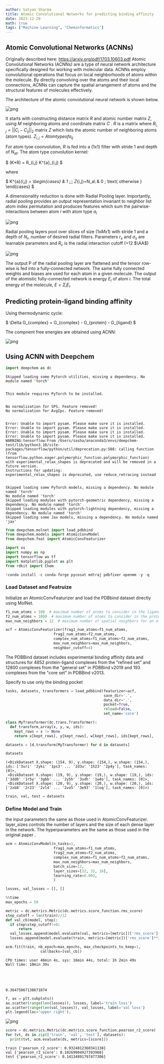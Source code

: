 ```yaml
---
author: Satyan Sharma
title: Atomic Convolutional Networks for predicting binding affinity
date: 2023-12-29
math: true
tags: ["Machine Learning", "Cheminformatics"]
---
```


## Atomic Convolutional Networks (ACNNs)
Originally described here: https://arxiv.org/pdf/1703.10603.pdf 
Atomic Convolutional Networks (ACNNs) are a type of neural network architecture specifically designed for working with molecular data. ACNNs employ convolutional operations that focus on local neighborhoods of atoms within the molecule. By directly convolving over the atoms and their local connections, ACNNs can capture the spatial arrangement of atoms and the structural features of molecules effectively.

The architecture of the atomic convolutional neural network is shown below.

![png](/acnn-01.png)

It starts with constructing distance matrix $R$ and atomic number matrix $Z$, using $M$ neighboring atoms and coordinate matrix $C$
 . $R$ is a matrix where $R_{i,j} = ||C_{i} - C_{ij}||_{2}$ matrix $Z$ which lists the atomic number of neighboring atoms (atom types).
$Z_{i,j} = Atom type of a_{ij}$

For atom tyoe coonvolution, $R$ is fed into a $(1 \text{x} 1)$ filter with stride 1 and depth of $N_{at}$. The atom type convolution kernel:

$
(K*R) = R_{i,j} K^{a}_{i,j}
$

where 

$
K^{a}_{i,j} =    \begin{cases}
 &  1 \;\;\; Z_{i,j}=N_a\\ 
 &  0 \; \text{ otherwise }
\end{cases}
$



A dimensionality reduction is done with Radial Pooling layer. Importantly, radial pooling provides an output representation invariant to neighbor list atom index permutation and  produces features which sum the pairwise-interactions between atom $i$ with atom type $a_i$

![png](/acnn-04.png)

Radial pooling layers pool over slices of size $(1 \text{x} M \text{x} 1)$ with stride 1 and a depth of $N_r$, number of desired radial filters. Parameters $r_s$ and $\sigma_s$ are learnable parameters and $R_c$ is the radial interaction cutoff (=12 $\AA$)

![png](/acnn-03.png) 

The output P of the radial pooling layer are flattened and the tensor row-wise is fed  into a fully-connected network. The same fully connected weights and biases are used for each atom in a given molecule. The output of the atomistic fully-connected network is energy $E_i$ of atom $i$. The total energy of the molecule, $E = \Sigma_i E_i$.

## Predicting protein-ligand binding affinity

Using thermodynamic cycle:

$
\Delta G_{complex} =  G_{complex} -  G_{protein} -  G_{ligand}
$

The compnent free energies are obtained using ACNN:

![png](/acnn-02.png)


## Using ACNN with Deepchem

```python
import deepchem as dc
```

    Skipped loading some Pytorch utilities, missing a dependency. No module named 'torch'


    This module requires PyTorch to be installed.


    No normalization for SPS. Feature removed!
    No normalization for AvgIpc. Feature removed!


    Error: Unable to import pysam. Please make sure it is installed.
    Error: Unable to import pysam. Please make sure it is installed.
    Error: Unable to import pysam. Please make sure it is installed.
    Error: Unable to import pysam. Please make sure it is installed.
    WARNING:tensorflow:From /Users/sasha/anaconda3/envs/deepchem-test/lib/python3.10/site-packages/tensorflow/python/util/deprecation.py:588: calling function (from tensorflow.python.eager.polymorphic_function.polymorphic_function) with experimental_relax_shapes is deprecated and will be removed in a future version.
    Instructions for updating:
    experimental_relax_shapes is deprecated, use reduce_retracing instead


    Skipped loading some PyTorch models, missing a dependency. No module named 'torch'
    No module named 'torch'
    Skipped loading modules with pytorch-geometric dependency, missing a dependency. No module named 'torch'
    Skipped loading modules with pytorch-lightning dependency, missing a dependency. No module named 'torch'
    Skipped loading some Jax models, missing a dependency. No module named 'jax'



```python
from deepchem.molnet import load_pdbbind
from deepchem.models import AtomicConvModel
from deepchem.feat import AtomicConvFeaturizer
```


```python
import os
import numpy as np
import tensorflow as tf
import matplotlib.pyplot as plt
from rdkit import Chem
```


```python
!conda install -c conda-forge pycosat mdtraj pdbfixer openmm -y -q
```

### Load Dataset and Featruize
Initialize an AtomicConvFeaturizer and load the PDBbind dataset directly using MolNet.


```python
f1_num_atoms = 100  # maximum number of atoms to consider in the ligand
f2_num_atoms = 1000  # maximum number of atoms to consider in the protein
max_num_neighbors = 12  # maximum number of spatial neighbors for an atom

acf = AtomicConvFeaturizer(frag1_num_atoms=f1_num_atoms,
                      frag2_num_atoms=f2_num_atoms,
                      complex_num_atoms=f1_num_atoms+f2_num_atoms,
                      max_num_neighbors=max_num_neighbors,
                      neighbor_cutoff=4)
```

The PDBBind dataset includes experimental binding affinity data and structures for 4852 protein-ligand complexes from the "refined set"
and 12800 complexes from the "general set" in PDBBind v2019 and 193 complexes from the "core set" in PDBBind v2013.

Specify to use only the binding pocket 


```python
tasks, datasets, transformers = load_pdbbind(featurizer=acf,
                                             save_dir='.',
                                             data_dir='.',
                                             pocket=True,
                                             reload=False,
                                             set_name='core')
```

```python
class MyTransformer(dc.trans.Transformer):
  def transform_array(x, y, w, ids):
    kept_rows = x != None
    return x[kept_rows], y[kept_rows], w[kept_rows], ids[kept_rows],

datasets = [d.transform(MyTransformer) for d in datasets]
```

```python
datasets
```




    (<DiskDataset X.shape: (154, 9), y.shape: (154,), w.shape: (154,), ids: ['3uri' '2yki' '1ps3' ... '2d3u' '1h23' '2p4y'], task_names: [0]>,
     <DiskDataset X.shape: (19, 9), y.shape: (19,), w.shape: (19,), ids: ['3dd0' '1r5y' '3gbb' ... '2y5h' '3udh' '1w4o'], task_names: [0]>,
     <DiskDataset X.shape: (20, 9), y.shape: (20,), w.shape: (20,), ids: ['2xb8' '2r23' '2vl4' ... '2vo5' '3e93' '1loq'], task_names: [0]>)




```python
train, val, test = datasets
```

### Define Model and Train
the input parameters the same as those used in AtomicConvFeaturizer. layer_sizes controls the number of layers and the size of each dense layer in the network. The hyperparameters are the same as those used in the original paper .


```python
acm = AtomicConvModel(n_tasks=1,
                      frag1_num_atoms=f1_num_atoms,
                      frag2_num_atoms=f2_num_atoms,
                      complex_num_atoms=f1_num_atoms+f2_num_atoms,
                      max_num_neighbors=max_num_neighbors,
                      batch_size=12,
                      layer_sizes=[32, 32, 16],
                      learning_rate=0.003,
                      )
```


```python
losses, val_losses = [], []
```


```python
%%time
max_epochs = 50

metric = dc.metrics.Metric(dc.metrics.score_function.rms_score)
step_cutoff = len(train)//12
def val_cb(model, step):
  if step%step_cutoff!=0:
      return
  val_losses.append(model.evaluate(val, metrics=[metric])['rms_score']**2)  # L2 Loss
  losses.append(model.evaluate(train, metrics=[metric])['rms_score']**2)  # L2 Loss

acm.fit(train, nb_epoch=max_epochs, max_checkpoints_to_keep=1,
                callbacks=[val_cb])
```

    CPU times: user 46min 4s, sys: 16min 44s, total: 1h 2min 49s
    Wall time: 10min 39s





    0.36475067138671874




```python
f, ax = plt.subplots()
ax.scatter(range(len(losses)), losses, label='train loss')
ax.scatter(range(len(val_losses)), val_losses, label='val loss')
plt.legend(loc='upper right');
```


    
![png](./acnn-05.png)
    



```python
score = dc.metrics.Metric(dc.metrics.score_function.pearson_r2_score)
for tvt, ds in zip(['train', 'val', 'test'], datasets):
  print(tvt, acm.evaluate(ds, metrics=[score]))
```

    train {'pearson_r2_score': 0.9324012360341138}
    val {'pearson_r2_score': 0.10269904927393968}
    test {'pearson_r2_score': 0.14134891797477306}

